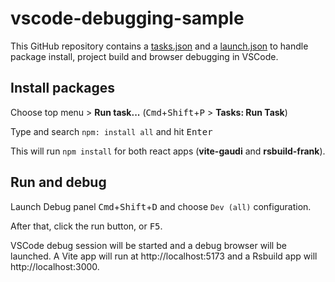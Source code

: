 # vscode-debugging-sample

This GitHub repository contains a [tasks.json](.vscode/tasks.json) and a [launch.json](.vscode/launch.json) to handle package install, project build and browser debugging in VSCode.

## Install packages

Choose top menu > **Run task...** (<kbd>Cmd</kbd>+<kbd>Shift</kbd>+<kbd>P</kbd> > **Tasks: Run Task**)

Type and search `npm: install all` and hit <kbd>Enter</kbd>

This will run `npm install` for both react apps (**vite-gaudi** and **rsbuild-frank**).

## Run and debug

Launch Debug panel <kbd>Cmd</kbd>+<kbd>Shift</kbd>+<kbd>D</kbd> and choose `Dev (all)` configuration.

After that, click the run button, or <kbd>F5</kbd>.

VSCode debug session will be started and a debug browser will be launched. A Vite app will run at http://localhost:5173 and a Rsbuild app will http://localhost:3000.
